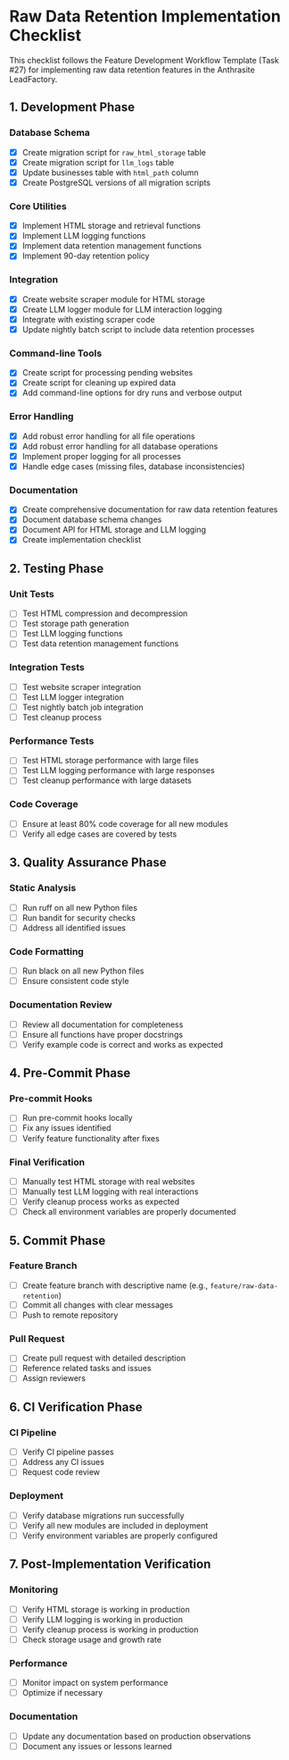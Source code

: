 # Raw Data Retention Implementation Checklist

This checklist follows the Feature Development Workflow Template (Task #27) for implementing raw data retention features in the Anthrasite LeadFactory.

## 1. Development Phase

### Database Schema
- [x] Create migration script for `raw_html_storage` table
- [x] Create migration script for `llm_logs` table
- [x] Update businesses table with `html_path` column
- [x] Create PostgreSQL versions of all migration scripts

### Core Utilities
- [x] Implement HTML storage and retrieval functions
- [x] Implement LLM logging functions
- [x] Implement data retention management functions
- [x] Implement 90-day retention policy

### Integration
- [x] Create website scraper module for HTML storage
- [x] Create LLM logger module for LLM interaction logging
- [x] Integrate with existing scraper code
- [x] Update nightly batch script to include data retention processes

### Command-line Tools
- [x] Create script for processing pending websites
- [x] Create script for cleaning up expired data
- [x] Add command-line options for dry runs and verbose output

### Error Handling
- [x] Add robust error handling for all file operations
- [x] Add robust error handling for all database operations
- [x] Implement proper logging for all processes
- [x] Handle edge cases (missing files, database inconsistencies)

### Documentation
- [x] Create comprehensive documentation for raw data retention features
- [x] Document database schema changes
- [x] Document API for HTML storage and LLM logging
- [x] Create implementation checklist

## 2. Testing Phase

### Unit Tests
- [ ] Test HTML compression and decompression
- [ ] Test storage path generation
- [ ] Test LLM logging functions
- [ ] Test data retention management functions

### Integration Tests
- [ ] Test website scraper integration
- [ ] Test LLM logger integration
- [ ] Test nightly batch job integration
- [ ] Test cleanup process

### Performance Tests
- [ ] Test HTML storage performance with large files
- [ ] Test LLM logging performance with large responses
- [ ] Test cleanup performance with large datasets

### Code Coverage
- [ ] Ensure at least 80% code coverage for all new modules
- [ ] Verify all edge cases are covered by tests

## 3. Quality Assurance Phase

### Static Analysis
- [ ] Run ruff on all new Python files
- [ ] Run bandit for security checks
- [ ] Address all identified issues

### Code Formatting
- [ ] Run black on all new Python files
- [ ] Ensure consistent code style

### Documentation Review
- [ ] Review all documentation for completeness
- [ ] Ensure all functions have proper docstrings
- [ ] Verify example code is correct and works as expected

## 4. Pre-Commit Phase

### Pre-commit Hooks
- [ ] Run pre-commit hooks locally
- [ ] Fix any issues identified
- [ ] Verify feature functionality after fixes

### Final Verification
- [ ] Manually test HTML storage with real websites
- [ ] Manually test LLM logging with real interactions
- [ ] Verify cleanup process works as expected
- [ ] Check all environment variables are properly documented

## 5. Commit Phase

### Feature Branch
- [ ] Create feature branch with descriptive name (e.g., `feature/raw-data-retention`)
- [ ] Commit all changes with clear messages
- [ ] Push to remote repository

### Pull Request
- [ ] Create pull request with detailed description
- [ ] Reference related tasks and issues
- [ ] Assign reviewers

## 6. CI Verification Phase

### CI Pipeline
- [ ] Verify CI pipeline passes
- [ ] Address any CI issues
- [ ] Request code review

### Deployment
- [ ] Verify database migrations run successfully
- [ ] Verify all new modules are included in deployment
- [ ] Verify environment variables are properly configured

## 7. Post-Implementation Verification

### Monitoring
- [ ] Verify HTML storage is working in production
- [ ] Verify LLM logging is working in production
- [ ] Verify cleanup process is working in production
- [ ] Check storage usage and growth rate

### Performance
- [ ] Monitor impact on system performance
- [ ] Optimize if necessary

### Documentation
- [ ] Update any documentation based on production observations
- [ ] Document any issues or lessons learned
